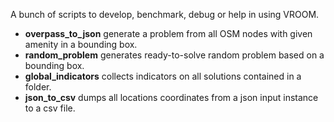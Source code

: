 A bunch of scripts to develop, benchmark, debug or help in using VROOM.

- **overpass_to_json** generate a problem from all OSM nodes with
  given amenity in a bounding box.
- **random_problem** generates ready-to-solve random problem based on
  a bounding box.
- **global_indicators** collects indicators on all solutions contained
  in a folder.
- **json_to_csv** dumps all locations coordinates from a json input
  instance to a csv file.
